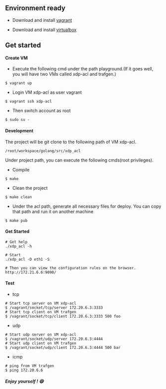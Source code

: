 ## Environment ready
* Download and install [vagrant](https://www.vagrantup.com/downloads)

* Download and install [virtualbox](https://www.virtualbox.org/wiki/Downloads)


## Get started

#### Create VM

* Execute the following cmd under the path playground.(If it goes well, you will have two VMs called xdp-acl and trafgen.)
```
$ vagrant up
```

* Login VM xdp-acl as user vagrant
```
$ vagrant ssh xdp-acl
```

* Then switch account as root
```
$ sudo su -
```

#### Development

The project will be git clone to the following path of VM xdp-acl.
```
/root/workspace/golang/src/xdp_acl
```

Under project path, you can execute the following cmds(root privileges).

* Compile
```
$ make
```

* Clean the project
```
$ make clean
```

* Under the acl path, generate all necessary files for deploy. You can copy that path and run it on another machine
```
$ make pub
```

#### Get Started
```
# Get help
./xdp_acl -h

# Start
./xdp_acl -D eth1 -S

# Then you can view the configuration rules on the browser.
http://172.21.6.6:9090/
```

#### Test

* tcp

```
# Start tcp server on VM xdp-acl
$ /vagrant/socket/tcp/server 172.20.6.3:3333
# Start tcp client on VM trafgen
$ /vagrant/socket/tcp/client 172.20.6.3:3333 500 foo
```

* udp

```
# Start udp server on VM xdp-acl
$ /vagrant/socket/udp/server 172.20.6.3:4444
# Start udp client on VM trafgen
$ /vagrant/socket/udp/client 172.20.6.3:4444 500 bar
```

* icmp

```
# ping from VM trafgen
$ ping 172.20.6.6
```

##### Enjoy yourself ! 😄
